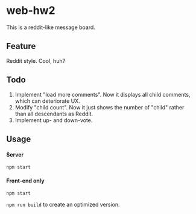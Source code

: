 # web-hw2

This is a reddit-like message board.

## Feature
Reddit style. Cool, huh?

## Todo
1. Implement "load more comments". Now it displays all child comments, which can deteriorate UX.
2. Modify "child count". Now it just shows the number of "child" rather than all descendants as Reddit.
3. Implement up- and down-vote.

## Usage

#### Server
``` npm start ```

#### Front-end only
``` npm start ```

``` npm run build ``` to create an optimized version.